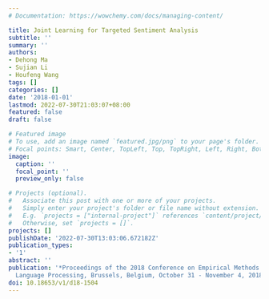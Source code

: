 ```yaml
---
# Documentation: https://wowchemy.com/docs/managing-content/

title: Joint Learning for Targeted Sentiment Analysis
subtitle: ''
summary: ''
authors:
- Dehong Ma
- Sujian Li
- Houfeng Wang
tags: []
categories: []
date: '2018-01-01'
lastmod: 2022-07-30T21:03:07+08:00
featured: false
draft: false

# Featured image
# To use, add an image named `featured.jpg/png` to your page's folder.
# Focal points: Smart, Center, TopLeft, Top, TopRight, Left, Right, BottomLeft, Bottom, BottomRight.
image:
  caption: ''
  focal_point: ''
  preview_only: false

# Projects (optional).
#   Associate this post with one or more of your projects.
#   Simply enter your project's folder or file name without extension.
#   E.g. `projects = ["internal-project"]` references `content/project/deep-learning/index.md`.
#   Otherwise, set `projects = []`.
projects: []
publishDate: '2022-07-30T13:03:06.672182Z'
publication_types:
- '1'
abstract: ''
publication: '*Proceedings of the 2018 Conference on Empirical Methods in Natural
  Language Processing, Brussels, Belgium, October 31 - November 4, 2018*'
doi: 10.18653/v1/d18-1504
---
```

